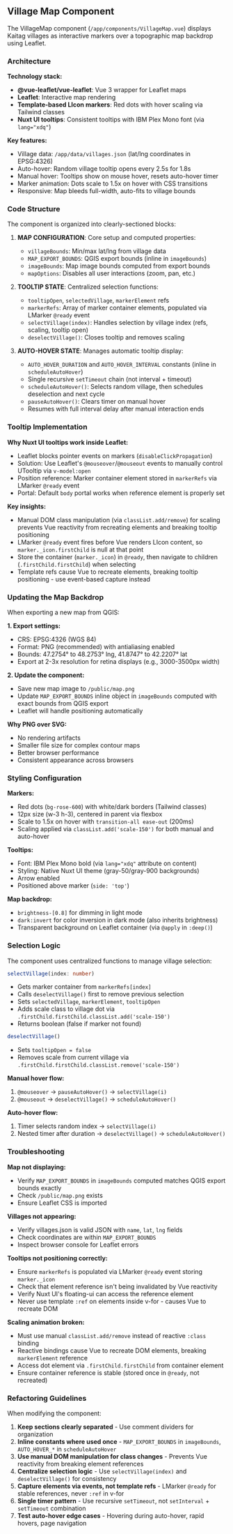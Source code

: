 ## Village Map Component

The VillageMap component (`/app/components/VillageMap.vue`) displays Kaitag villages as interactive markers over a topographic map backdrop using Leaflet.

### Architecture

**Technology stack:**
- **@vue-leaflet/vue-leaflet**: Vue 3 wrapper for Leaflet maps
- **Leaflet**: Interactive map rendering
- **Template-based LIcon markers**: Red dots with hover scaling via Tailwind classes
- **Nuxt UI tooltips**: Consistent tooltips with IBM Plex Mono font (via `lang="xdq"`)

**Key features:**
- Village data: `/app/data/villages.json` (lat/lng coordinates in EPSG:4326)
- Auto-hover: Random village tooltip opens every 2.5s for 1.8s
- Manual hover: Tooltips show on mouse hover, resets auto-hover timer
- Marker animation: Dots scale to 1.5x on hover with CSS transitions
- Responsive: Map bleeds full-width, auto-fits to village bounds

### Code Structure

The component is organized into clearly-sectioned blocks:

1. **MAP CONFIGURATION**: Core setup and computed properties:
   - `villageBounds`: Min/max lat/lng from village data
   - `MAP_EXPORT_BOUNDS`: QGIS export bounds (inline in `imageBounds`)
   - `imageBounds`: Map image bounds computed from export bounds
   - `mapOptions`: Disables all user interactions (zoom, pan, etc.)

2. **TOOLTIP STATE**: Centralized selection functions:
   - `tooltipOpen`, `selectedVillage`, `markerElement` refs
   - `markerRefs`: Array of marker container elements, populated via LMarker `@ready` event
   - `selectVillage(index)`: Handles selection by village index (refs, scaling, tooltip open)
   - `deselectVillage()`: Closes tooltip and removes scaling

3. **AUTO-HOVER STATE**: Manages automatic tooltip display:
   - `AUTO_HOVER_DURATION` and `AUTO_HOVER_INTERVAL` constants (inline in `scheduleAutoHover`)
   - Single recursive `setTimeout` chain (not interval + timeout)
   - `scheduleAutoHover()`: Selects random village, then schedules deselection and next cycle
   - `pauseAutoHover()`: Clears timer on manual hover
   - Resumes with full interval delay after manual interaction ends

### Tooltip Implementation

**Why Nuxt UI tooltips work inside Leaflet:**
- Leaflet blocks pointer events on markers (`disableClickPropagation`)
- Solution: Use Leaflet's `@mouseover`/`@mouseout` events to manually control UTooltip via `v-model:open`
- Position reference: Marker container element stored in `markerRefs` via LMarker `@ready` event
- Portal: Default `body` portal works when reference element is properly set

**Key insights:**
- Manual DOM class manipulation (via `classList.add/remove`) for scaling prevents Vue reactivity from recreating elements and breaking tooltip positioning
- LMarker `@ready` event fires before Vue renders LIcon content, so `marker._icon.firstChild` is null at that point
- Store the container (`marker._icon`) in `@ready`, then navigate to children (`.firstChild.firstChild`) when selecting
- Template refs cause Vue to recreate elements, breaking tooltip positioning - use event-based capture instead

### Updating the Map Backdrop

When exporting a new map from QGIS:

**1. Export settings:**
- CRS: EPSG:4326 (WGS 84)
- Format: PNG (recommended) with antialiasing enabled
- Bounds: 47.2754° to 48.2753° lng, 41.8747° to 42.2207° lat
- Export at 2-3x resolution for retina displays (e.g., 3000-3500px width)

**2. Update the component:**
- Save new map image to `/public/map.png`
- Update `MAP_EXPORT_BOUNDS` inline object in `imageBounds` computed with exact bounds from QGIS export
- Leaflet will handle positioning automatically

**Why PNG over SVG:**
- No rendering artifacts
- Smaller file size for complex contour maps
- Better browser performance
- Consistent appearance across browsers

### Styling Configuration

**Markers:**
- Red dots (`bg-rose-600`) with white/dark borders (Tailwind classes)
- 12px size (w-3 h-3), centered in parent via flexbox
- Scale to 1.5x on hover with `transition-all ease-out` (200ms)
- Scaling applied via `classList.add('scale-150')` for both manual and auto-hover

**Tooltips:**
- Font: IBM Plex Mono bold (via `lang="xdq"` attribute on content)
- Styling: Native Nuxt UI theme (gray-50/gray-900 backgrounds)
- Arrow enabled
- Positioned above marker (`side: 'top'`)

**Map backdrop:**
- `brightness-[0.8]` for dimming in light mode
- `dark:invert` for color inversion in dark mode (also inherits brightness)
- Transparent background on Leaflet container (via `@apply` in `:deep()`)

### Selection Logic

The component uses centralized functions to manage village selection:

```ts
selectVillage(index: number)
```
- Gets marker container from `markerRefs[index]`
- Calls `deselectVillage()` first to remove previous selection
- Sets `selectedVillage`, `markerElement`, `tooltipOpen`
- Adds scale class to village dot via `.firstChild.firstChild.classList.add('scale-150')`
- Returns boolean (false if marker not found)

```ts
deselectVillage()
```
- Sets `tooltipOpen = false`
- Removes scale from current village via `.firstChild.firstChild.classList.remove('scale-150')`

**Manual hover flow:**
1. `@mouseover` → `pauseAutoHover()` → `selectVillage(i)`
2. `@mouseout` → `deselectVillage()` → `scheduleAutoHover()`

**Auto-hover flow:**
1. Timer selects random index → `selectVillage(i)`
2. Nested timer after duration → `deselectVillage()` → `scheduleAutoHover()`

### Troubleshooting

**Map not displaying:**
- Verify `MAP_EXPORT_BOUNDS` in `imageBounds` computed matches QGIS export bounds exactly
- Check `/public/map.png` exists
- Ensure Leaflet CSS is imported

**Villages not appearing:**
- Verify villages.json is valid JSON with `name`, `lat`, `lng` fields
- Check coordinates are within `MAP_EXPORT_BOUNDS`
- Inspect browser console for Leaflet errors

**Tooltips not positioning correctly:**
- Ensure `markerRefs` is populated via LMarker `@ready` event storing `marker._icon`
- Check that element reference isn't being invalidated by Vue reactivity
- Verify Nuxt UI's floating-ui can access the reference element
- Never use template `:ref` on elements inside v-for - causes Vue to recreate DOM

**Scaling animation broken:**
- Must use manual `classList.add/remove` instead of reactive `:class` binding
- Reactive bindings cause Vue to recreate DOM elements, breaking `markerElement` reference
- Access dot element via `.firstChild.firstChild` from container element
- Ensure container reference is stable (stored once in `@ready`, not recreated)

### Refactoring Guidelines

When modifying the component:

1. **Keep sections clearly separated** - Use comment dividers for organization
2. **Inline constants where used once** - `MAP_EXPORT_BOUNDS` in `imageBounds`, `AUTO_HOVER_*` in `scheduleAutoHover`
3. **Use manual DOM manipulation for class changes** - Prevents Vue reactivity from breaking element references
4. **Centralize selection logic** - Use `selectVillage(index)` and `deselectVillage()` for consistency
5. **Capture elements via events, not template refs** - LMarker `@ready` for stable references, never `:ref` in v-for
6. **Single timer pattern** - Use recursive `setTimeout`, not `setInterval` + `setTimeout` combination
7. **Test auto-hover edge cases** - Hovering during auto-hover, rapid hovers, page navigation

